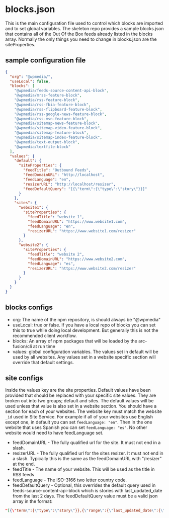 # blocks.json

This is the main configuration file used to control which blocks are imported and to set global variables. The skeleton repo provides a sample blocks.json that contains all of the Out Of the Box feeds already listed in the blocks array. Normally the only things you need to change in blocks.json are the siteProperties.

## sample configuration file

```json
{
  "org": "@wpmedia/",
  "useLocal": false,
  "blocks": [
    "@wpmedia/feeds-source-content-api-block",
    "@wpmedia/mrss-feature-block",
    "@wpmedia/rss-feature-block",
    "@wpmedia/rss-fbia-feature-block",
    "@wpmedia/rss-flipboard-feature-block",
    "@wpmedia/rss-google-news-feature-block",
    "@wpmedia/rss-msn-feature-block",
    "@wpmedia/sitemap-news-feature-block",
    "@wpmedia/sitemap-video-feature-block",
    "@wpmedia/sitemap-feature-block",
    "@wpmedia/sitemap-index-feature-block",
    "@wpmedia/text-output-block",
    "@wpmedia/textfile-block"
  ],
  "values": {
    "default": {
      "siteProperties": {
        "feedTitle": "Outbound Feeds",
        "feedDomainURL": "http://localhost",
        "feedLanguage": "en",
        "resizerURL": "http://localhost/resizer",
        "feedDefaultQuery": "[{\"term\":{\"type\":\"story\"}}]"
      }
    },
    "sites": {
      "website1": {
        "siteProperties": {
          "feedTitle": "website 1",
          "feedDomainURL": "https://www.website1.com",
          "feedLanguage": "en",
          "resizerURL": "https://www.website1.com/resizer"
        }
      },
      "website2": {
        "siteProperties": {
          "feedTitle": "website 2",
          "feedDomainURL": "https://www.website2.com",
          "feedLanguage": "es",
          "resizerURL": "https://www.website2.com/resizer"
        }
      }
    }
  }
}
```

## blocks configs

- org: The name of the npm repository, is should always be "@wpmedia"
- useLocal: true or false. If you have a local repo of blocks you can set this to true while doing local development. But generally this is not the recommended client workflow.
- blocks: An array of npm packages that will be loaded by the arc-fusion/cli at run time
- values: global configuration variables. The values set in default will be used by all websites. Any values set in a website specific section will override that default settings.

## site configs

Inside the values key are the site properties. Default values have been provided that should be replaced with your specific site values. They are broken out into two groups; default and sites. The default values will be used unless that value is also set in a website section. You should have a section for each of your websites. The website key must match the website `_id` used in Site Service. For example if all of your websites use English except one, in default you can set `feedLanguage: "en"`. Then in the one website that uses Spanish you can set `feedLanguage: "es"`. No other website would need to have feedLanguage set.

- feedDomainURL - The fully qualified url for the site. It must not end in a slash.
- resizerURL - The fully qualified url for the sites resizer. It must not end in a slash. Typically this is the same as the feedDomainURL with "/resizer" at the end.
- feedTitle - The name of your website. This will be used as the title in RSS feeds
- feedLanguage - The ISO-3166 two letter country code.
- feedDefaultQuery - Optional, this overrides the default query used in feeds-source-content-api-block which is stories with last_updated_date from the last 2 days. The feedDefaultQuery value must be a valid json array in the format:

```json
"[{\"term\":{\"type\":\"story\"}},{\"range\":{\"last_updated_date\":{\"gte\":\"now-2d\",\"lte\":\"now\"}}}]"
```
